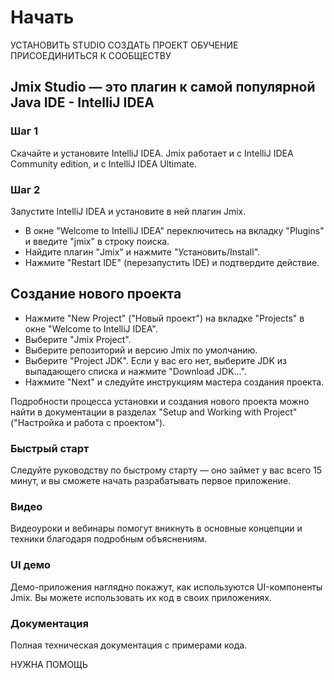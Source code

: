 # Начать

УСТАНОВИТЬ STUDIO
СОЗДАТЬ ПРОЕКТ
ОБУЧЕНИЕ
ПРИСОЕДИНИТЬСЯ К СООБЩЕСТВУ

## Jmix Studio — это плагин к самой популярной Java IDE - IntelliJ IDEA

### Шаг 1
Скачайте и установите IntelliJ IDEA.
Jmix работает и с IntelliJ IDEA Community edition, и с IntelliJ IDEA Ultimate.

### Шаг 2
Запустите IntelliJ IDEA и установите в ней плагин Jmix.
- В окне "Welcome to IntelliJ IDEA" переключитесь на вкладку "Plugins" и введите "jmix" в строку поиска.
- Найдите плагин "Jmix" и нажмите "Установить/Install".
- Нажмите "Restart IDE" (перезапустить IDE) и подтвердите действие.

## Создание нового проекта
- Нажмите "New Project" ("Новый проект") на вкладке "Projects" в окне "Welcome to IntelliJ IDEA".
- Выберите "Jmix Project".
- Выберите репозиторий и версию Jmix по умолчанию.
- Выберите "Project JDK". Если у вас его нет, выберите JDK из выпадающего списка и нажмите "Download JDK...".
- Нажмите "Next" и следуйте инструкциям мастера создания проекта.

Подробности процесса установки и создания нового проекта можно найти в документации в разделах "Setup and Working with Project" ("Настройка и работа с проектом").


### Быстрый старт
Следуйте руководству по быстрому старту — оно займет у вас всего 15 минут, и вы сможете начать разрабатывать первое приложение.

### Видео
Видеоуроки и вебинары помогут вникнуть в основные концепции и техники благодаря подробным объяснениям.

### UI демо
Демо-приложения наглядно покажут, как используются UI-компоненты Jmix. Вы можете использовать их код в своих приложениях.

### Документация
Полная техническая документация с примерами кода.

НУЖНА ПОМОЩЬ
